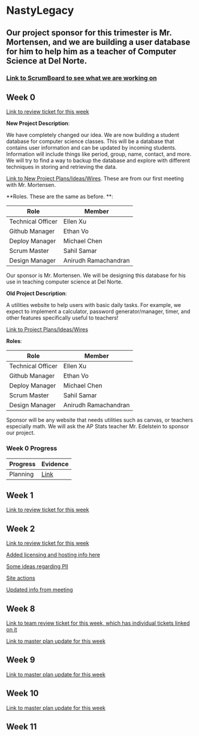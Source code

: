 # NastyLegacy

## Our project sponsor for this trimester is Mr. Mortensen, and we are building a user database for him to help him as a teacher of Computer Science at Del Norte.

### [Link to ScrumBoard to see what we are working on](https://github.com/NastyLegacy/NastyLegacy/projects/1)

## Week 0

[Link to review ticket for this week](https://github.com/NastyEthan/NastyLegacy/issues/1)

**New Project Description**:

We have completely changed our idea. We are now building a student database for computer science classes. This will be a database that contains user information and can be updated by incoming students. Information will include things like period, group, name, contact, and more. We will try to find a way to backup the database and explore with different techniques in storing and retrieving the data.

[Link to New Project Plans/Ideas/Wires](https://nastylegacy.github.io/NastyLegacy/docs/req). These are from our first meeting with Mr. Mortensen.

**Roles. These are the same as before. **:

| Role              | Member               |
| ----------------- | -------------------- |
| Technical Officer | Ellen Xu             |
| Github Manager    | Ethan Vo             |
| Deploy Manager    | Michael Chen         |
| Scrum Master      | Sahil Samar          |
| Design Manager    | Anirudh Ramachandran |

Our sponsor is Mr. Mortensen. We will be designing this database for his use in teaching computer science at Del Norte.

**Old Project Description**:

A utilities website to help users with basic daily tasks. For example, we expect to implement a calculator, password generator/manager, timer, and other features specifically useful to teachers!

[Link to Project Plans/Ideas/Wires](https://github.com/NastyLegacy/NastyLegacy/wiki/Old-Project-Plans-Ideas-Wires)

**Roles**:

| Role              | Member               |
| ----------------- | -------------------- |
| Technical Officer | Ellen Xu             |
| Github Manager    | Ethan Vo             |
| Deploy Manager    | Michael Chen         |
| Scrum Master      | Sahil Samar          |
| Design Manager    | Anirudh Ramachandran |

Sponsor will be any website that needs utilities such as canvas, or teachers especially math. We will ask the AP Stats teacher Mr. Edelstein to sponsor our project.

### Week 0 Progress

| Progress | Evidence                                                   |
| -------- | ---------------------------------------------------------- |
| Planning | [Link](https://github.com/NastyEthan/NastyLegacy/issues/1) |

## Week 1

[Link to review ticket for this week](https://github.com/NastyLegacy/NastyLegacy/issues/14)

## Week 2

[Link to review ticket for this week](https://github.com/NastyLegacy/NastyLegacy/issues/21)

[Added licensing and hosting info here](https://github.com/NastyLegacy/NastyLegacy/issues/21)

[Some ideas regarding PII](https://nastylegacy.github.io/NastyLegacy/docs/ideas)

[Site actions](https://nastylegacy.github.io/NastyLegacy/docs/siteActions)

[Updated info from meeting](https://nastylegacy.github.io/NastyLegacy/docs/req)


## Week 8

[Link to team review ticket for this week, which has individual tickets linked on it](https://github.com/NastyLegacy/NastyLegacy/issues/49)

[Link to master plan update for this week](https://github.com/NastyLegacy/NastyLegacy/issues/50)

## Week 9

[Link to master plan update for this week](https://github.com/NastyLegacy/NastyLegacy/issues/61)

## Week 10

[Link to master plan update for this week](https://github.com/NastyLegacy/NastyLegacy/issues/60)


## Week 11
